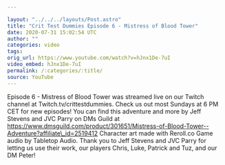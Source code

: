 ```yaml
---

layout: "../../../layouts/Post.astro"
title: "Crit Test Dummies Episode 6 - Mistress of Blood Tower"
date: 2020-07-31 15:02:54 UTC
author: ""
categories: video
tags: 
orig_url: https://www.youtube.com/watch?v=hJnx1De-7uI
video_embed: hJnx1De-7uI
permalink: /:categories/:title/
source: YouTube
---
```

Episode 6 - Mistress of Blood Tower was streamed live on our Twitch channel at Twitch.tv/crittestdummies. Check us out most Sundays at 6 PM CET for new episodes! You can find this adventure and more by Jeff Stevens and JVC Parry on DMs Guild at https://www.dmsguild.com/product/301651/Mistress-of-Blood-Tower--Adventure?affiliate\_id=2519412 Character art made with Reroll.co Game audio by Tabletop Audio. Thank you to Jeff Stevens and JVC Parry for letting us use their work, our players Chris, Luke, Patrick and Tuz, and our DM Peter!